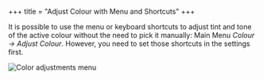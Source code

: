 +++
title = "Adjust Colour with Menu and Shortcuts"
+++

It is possible to use the menu or keyboard shortcuts to adjust tint and tone of
the active colour without the need to pick it manually: Main Menu _Colour → Adjust
Colour_. However, you need to set those shortcuts in the settings first.

![Color adjustments menu](https://cloud.githubusercontent.com/assets/6949092/21045929/93f8d2de-be02-11e6-85d0-e8aecf9b9ca4.PNG)
